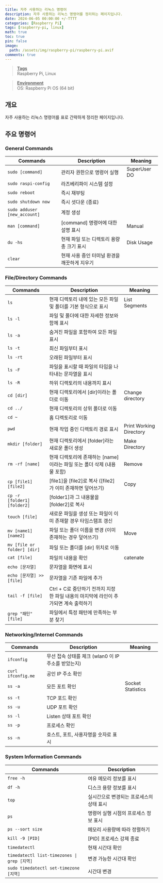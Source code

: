 ```yaml
---
title: 자주 사용하는 리눅스 명령어
description: 자주 사용하는 리눅스 명령어를 정리하는 페이지입니다.
date: 2024-06-05 00:00:00 +/-TTTT
categories: [Raspberry Pi]
tags: [raspberry-pi, linux]
math: true
toc: true
pin: false
image:
  path: /assets/img/raspberry-pi/raspberry-pi.avif
comments: true
---
```


<blockquote class="prompt-info"><p><strong><u>Tags</u></strong> <br />
Raspberry Pi, Linux</p></blockquote>

<blockquote class="prompt-info"><p><strong><u>Environment</u></strong> <br />
OS: Raspberry Pi OS (64 bit) </p></blockquote>

## 개요

자주 사용하는 리눅스 명령어를 표로 간략하게 정리한 페이지입니다.

## 주요 명령어

### **General Commands**

| Commands                     | Description                                  | Meaning      |
| ---------------------------- | -------------------------------------------- | ------------ |
| `sudo [command]`             | 관리자 권한으로 명령어 실행                  | SuperUser DO |
| `sudo raspi-config`          | 라즈베리파이 시스템 설정                     |              |
| `sudo reboot`                | 즉시 재부팅                                  |              |
| `sudo shutdown now`          | 즉시 셧다운 (종료)                           |              |
| `sudo adduser [new_account]` | 계정 생성                                    |
| `man [command]`              | [command] 명령어에 대한 설명 표시            | Manual       |
| `du -hs`                     | 현재 파일 또는 디렉토리 용량 총 크기 표시    | Disk Usage   |
| `clear`                      | 현재 사용 중인 터미널 환경을 깨끗하게 지우기 |              |

### **File/Directory Commands**

| Commands                    | Description                                                                          | Meaning                 |
| --------------------------- | ------------------------------------------------------------------------------------ | ----------------------- |
| `ls`                        | 현재 디렉토리 내에 있는 모든 파일 및 폴더를 기본 형식으로 표시                       | List Segments           |
| `ls -l`                     | 파일 및 폴더에 대한 자세한 정보와 함께 표시                                          |                         |
| `ls -a`                     | 숨겨진 파일을 포함하여 모든 파일 표시                                                |                         |
| `ls -t`                     | 최신 파일부터 표시                                                                   |
| `ls -rt`                    | 오래된 파일부터 표시                                                                 |
| `ls -F`                     | 파일을 표시할 때 파일의 타입을 나타내는 문자열을 표시                                |                         |
| `ls -R`                     | 하위 디렉토리의 내용까지 표시                                                        |                         |
| `cd [dir]`                  | 현재 디렉토리에서 [dir]이라는 폴더로 이동                                            | Change directory        |
| `cd ../`                    | 현재 디렉토리의 상위 폴더로 이동                                                     |                         |
| `cd ~`                      | 홈 디렉토리로 이동                                                                   |                         |
| `pwd`                       | 현재 작업 중인 디렉토리 경로 표시                                                    | Print Working Directory |
| `mkdir [folder]`            | 현재 디렉토리에서 [folder]라는 새로운 폴더 생성                                      | Make Directory          |
| `rm -rf [name]`             | 현재 디렉토리에 존재하는 [name]이라는 파일 또는 폴더 삭제 (내용물 포함)              | Remove                  |
| `cp [file1] [file2]`        | [file1]을 [file2]로 복사 ([file2]가 이미 존재하면 덮어쓰기)                          | Copy                    |
| `cp -r [folder1] [folder2]` | [folder1]과 그 내용물을 [folder2]로 복사                                             |                         |
| `touch [file]`              | 새로운 파일을 생성 또는 파일이 이미 존재할 경우 타임스탬프 갱신                      |                         |
| `mv [name1] [name2]`        | 파일 또는 폴더 이름을 변경 (이미 존재하는 경우 덮어쓰기)                             | Move                    |
| `mv [file or folder] [dir]` | 파일 또는 폴더를 [dir] 위치로 이동                                                   |                         |
| `cat [file]`                | 파일의 내용을 확인                                                                   | catenate                |
| `echo [문자열]`             | 문자열을 화면에 표시                                                                 |                         |
| `echo [문자열] >> [file]`   | 문자열을 기존 파일에 추가                                                            |                         |
| `tail -f [file]`            | Ctrl + C로 중단하기 전까지 지정한 파일 내용의 마지막에 라인이 추가되면 계속 출력하기 |                         |
| `grep "패턴" [file]`        | 파일에서 특정 패턴에 만족하는 부분 찾기                                              |                         |

### **Networking/Internel Commands**

| Commands           | Description                                         | Meaning           |
| ------------------ | --------------------------------------------------- | ----------------- |
| `ifconfig`         | 무선 접속 상태를 체크 (wlan0 이 IP 주소를 받았는지) |                   |
| `curl ifconfig.me` | 공인 IP 주소 확인                                   |                   |
| `ss -a`            | 모든 포트 확인                                      | Socket Statistics |
| `ss -t`            | TCP 포드 확인                                       |                   |
| `ss -u`            | UDP 포트 확인                                       |                   |
| `ss -l`            | Listen 상태 포트 확인                               |                   |
| `ss -p`            | 프로세스 확인                                       |                   |
| `ss -n`            | 호스트, 포트, 사용자명을 숫자로 표시                |                   |

### **System Information Commands**

| Commands                                    | Description                              |
| ------------------------------------------- | ---------------------------------------- |
| `free -h`                                   | 여유 메모리 정보를 표시                  |
| `df -h`                                     | 디스크 용량 정보를 표시                  |
| `top`                                       | 실시간으로 변경되는 프로세스의 상태 표시 |
| `ps`                                        | 명령어 실행 시점의 프로세스 정보 표시    |
| `ps --sort size`                            | 메모리 사용량에 따라 정렬하기            |
| `kill -9 [PID]`                             | [PID] 프로세스 강제 종료                 |
| `timedatectl`                               | 현재 시간대 확인                         |
| `timedatectl list-timezones \| grep [지역]` | 변경 가능한 시간대 확인                  |
| `sudo timedatectl set-timezone [지역]`      | 시간대 변경                              |
